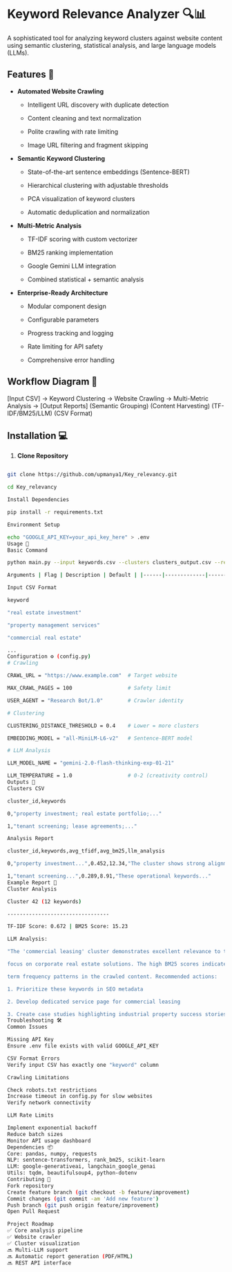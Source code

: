 # Keyword Relevance Analyzer 🔍📊

A sophisticated tool for analyzing keyword clusters against website content using semantic clustering, statistical analysis, and large language models (LLMs).

## Features 🌟

- **Automated Website Crawling**  

  - Intelligent URL discovery with duplicate detection

  - Content cleaning and text normalization

  - Polite crawling with rate limiting

  - Image URL filtering and fragment skipping

- **Semantic Keyword Clustering**  

  - State-of-the-art sentence embeddings (Sentence-BERT)

  - Hierarchical clustering with adjustable thresholds

  - PCA visualization of keyword clusters

  - Automatic deduplication and normalization

- **Multi-Metric Analysis**  

  - TF-IDF scoring with custom vectorizer

  - BM25 ranking implementation

  - Google Gemini LLM integration

  - Combined statistical + semantic analysis

- **Enterprise-Ready Architecture**  

  - Modular component design

  - Configurable parameters

  - Progress tracking and logging

  - Rate limiting for API safety

  - Comprehensive error handling

## Workflow Diagram 📌

[Input CSV] → Keyword Clustering → Website Crawling → Multi-Metric Analysis → [Output Reports] (Semantic Grouping)    (Content Harvesting)  (TF-IDF/BM25/LLM)   (CSV Format)

## Installation 💻

1. **Clone Repository**

```bash

git clone https://github.com/upmanya1/Key_relevancy.git

cd Key_relevancy

Install Dependencies

pip install -r requirements.txt

Environment Setup

echo "GOOGLE_API_KEY=your_api_key_here" > .env
Usage 🚀
Basic Command

python main.py --input keywords.csv --clusters clusters_output.csv --report analysis_report.csv

Arguments | Flag | Description | Default | |------|-------------|---------| | --input | Input CSV file with keywords | Required | | --clusters | Output file for clusters | clusters.csv | | --report | Output file for analysis | report.csv | | --url | Website URL to analyze | Config value |

Input CSV Format

keyword

"real estate investment"

"property management services"

"commercial real estate"

...
Configuration ⚙️ (config.py)
# Crawling

CRAWL_URL = "https://www.example.com"  # Target website

MAX_CRAWL_PAGES = 100                  # Safety limit

USER_AGENT = "Research Bot/1.0"        # Crawler identity

# Clustering

CLUSTERING_DISTANCE_THRESHOLD = 0.4    # Lower = more clusters

EMBEDDING_MODEL = "all-MiniLM-L6-v2"   # Sentence-BERT model

# LLM Analysis

LLM_MODEL_NAME = "gemini-2.0-flash-thinking-exp-01-21"

LLM_TEMPERATURE = 1.0                  # 0-2 (creativity control)
Outputs 📂
Clusters CSV

cluster_id,keywords

0,"property investment; real estate portfolio;..."

1,"tenant screening; lease agreements;..."

Analysis Report

cluster_id,keywords,avg_tfidf,avg_bm25,llm_analysis

0,"property investment...",0.452,12.34,"The cluster shows strong alignment with..."

1,"tenant screening...",0.289,8.91,"These operational keywords..."
Example Report 📝
Cluster Analysis

Cluster 42 (12 keywords)

---------------------------------

TF-IDF Score: 0.672 | BM25 Score: 15.23

LLM Analysis:

"The 'commercial leasing' cluster demonstrates excellent relevance to the website's 

focus on corporate real estate solutions. The high BM25 scores indicate strong 

term frequency patterns in the crawled content. Recommended actions:

1. Prioritize these keywords in SEO metadata

2. Develop dedicated service page for commercial leasing

3. Create case studies highlighting industrial property success stories"
Troubleshooting 🛠️
Common Issues

Missing API Key
Ensure .env file exists with valid GOOGLE_API_KEY

CSV Format Errors
Verify input CSV has exactly one "keyword" column

Crawling Limitations

Check robots.txt restrictions
Increase timeout in config.py for slow websites
Verify network connectivity

LLM Rate Limits

Implement exponential backoff
Reduce batch sizes
Monitor API usage dashboard
Dependencies 📦
Core: pandas, numpy, requests
NLP: sentence-transformers, rank_bm25, scikit-learn
LLM: google-generativeai, langchain_google_genai
Utils: tqdm, beautifulsoup4, python-dotenv
Contributing 🤝
Fork repository
Create feature branch (git checkout -b feature/improvement)
Commit changes (git commit -am 'Add new feature')
Push branch (git push origin feature/improvement)
Open Pull Request

Project Roadmap
✅ Core analysis pipeline
✅ Website crawler
✅ Cluster visualization
🔜 Multi-LLM support
🔜 Automatic report generation (PDF/HTML)
🔜 REST API interface



